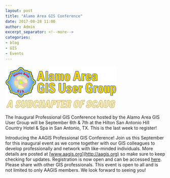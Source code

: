 ```yaml
---
layout: post
title: "Alamo Area GIS Conference"
date: 2017-08-28 11:00
author: Admin
excerpt_separator: <!--more-->
categories:
- blog
- GIS
- Events
---
```

![AAGIS](/assets/img/blog/aagis.png)

The Inaugural Professional GIS Conference hosted by the Alamo Area GIS User Group will be September 6th & 7th at the Hilton San Antonio Hill Country
Hotel & Spa in San Antonio, TX. This is the last week to register!
<!--more-->

Introducing the AAGIS Professional GIS Conference! Join us this September for this inaugural event as we come together with our GIS colleagues to develop
professionally and network with like-minded individuals. More details are posted at [www.aagis.org](http://aagis.org) so make sure to keep checking for
updates. Registration is now open and can be accessed [here](http://www.aagis.org/conference/). Please share with other GIS professionals. This event is
open to all and is not limited to only AAGIS members. We look forward to seeing you!
